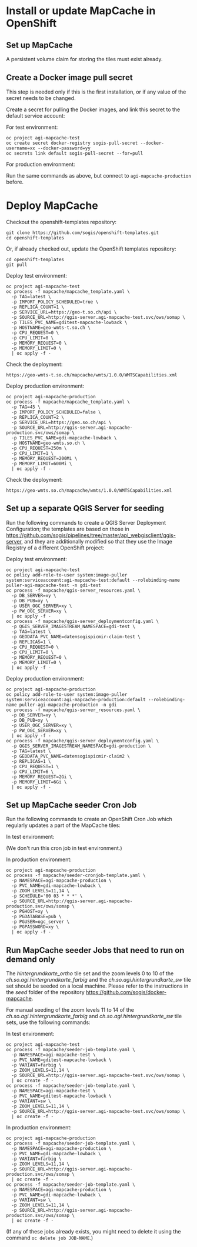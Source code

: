 # Install or update MapCache in OpenShift

## Set up MapCache

A persistent volume claim for storing the tiles must exist already.


## Create a Docker image pull secret

This step is needed only if this is the first installation, or if any value of the secret needs to be changed.

Create a secret for pulling the Docker images, and link this secret to the default service account:

For test environment:

```
oc project agi-mapcache-test
oc create secret docker-registry sogis-pull-secret --docker-username=xx --docker-password=yy
oc secrets link default sogis-pull-secret --for=pull
```

For production environment:

Run the same commands as above, but connect to `agi-mapcache-production` before.


# Deploy MapCache

Checkout the openshift-templates repository:

```
git clone https://github.com/sogis/openshift-templates.git
cd openshift-templates
```

Or, if already checked out, update the OpenShift templates repository:

```
cd openshift-templates
git pull
```

Deploy test environment:
```
oc project agi-mapcache-test
oc process -f mapcache/mapcache_template.yaml \
  -p TAG=latest \
  -p IMPORT_POLICY_SCHEDULED=true \
  -p REPLICA_COUNT=1 \
  -p SERVICE_URL=https://geo-t.so.ch/api \
  -p SOURCE_URL=http://qgis-server.agi-mapcache-test.svc/ows/somap \
  -p TILES_PVC_NAME=gditest-mapcache-lowback \
  -p HOSTNAME=geo-wmts-t.so.ch \
  -p CPU_REQUEST=0 \
  -p CPU_LIMIT=0 \
  -p MEMORY_REQUEST=0 \
  -p MEMORY_LIMIT=0 \
  | oc apply -f -
```

Check the deployment:
```
https://geo-wmts-t.so.ch/mapcache/wmts/1.0.0/WMTSCapabilities.xml
```

Deploy production environment:
```
oc project agi-mapcache-production
oc process -f mapcache/mapcache_template.yaml \
  -p TAG=45 \
  -p IMPORT_POLICY_SCHEDULED=false \
  -p REPLICA_COUNT=2 \
  -p SERVICE_URL=https://geo.so.ch/api \
  -p SOURCE_URL=http://qgis-server.agi-mapcache-production.svc/ows/somap \
  -p TILES_PVC_NAME=gdi-mapcache-lowback \
  -p HOSTNAME=geo-wmts.so.ch \
  -p CPU_REQUEST=250m \
  -p CPU_LIMIT=1 \
  -p MEMORY_REQUEST=200Mi \
  -p MEMORY_LIMIT=600Mi \
  | oc apply -f -
```

Check the deployment:
```
https://geo-wmts.so.ch/mapcache/wmts/1.0.0/WMTSCapabilities.xml
```

## Set up a separate QGIS Server for seeding

Run the following commands to create a QGIS Server Deployment Configuration; the templates are based on those in https://github.com/sogis/pipelines/tree/master/api_webgisclient/qgis-server, and they are additionally modified so that they use the Image Registry of a different OpenShift project:

Deploy test environment:
```
oc project agi-mapcache-test
oc policy add-role-to-user system:image-puller system:serviceaccount:agi-mapcache-test:default --rolebinding-name puller-agi-mapcache-test -n gdi-test
oc process -f mapcache/qgis-server_resources.yaml \
  -p DB_SERVER=xy \
  -p DB_PUB=xy \
  -p USER_OGC_SERVER=xy \
  -p PW_OGC_SERVER=xy \
  | oc apply -f -
oc process -f mapcache/qgis-server_deploymentconfig.yaml \
  -p QGIS_SERVER_IMAGESTREAM_NAMESPACE=gdi-test \
  -p TAG=latest \
  -p GEODATA_PVC_NAME=datensogispicmir-claim-test \
  -p REPLICAS=1 \
  -p CPU_REQUEST=0 \
  -p CPU_LIMIT=0 \
  -p MEMORY_REQUEST=0 \
  -p MEMORY_LIMIT=0 \
  | oc apply -f -
```

Deploy production environment:
```
oc project agi-mapcache-production
oc policy add-role-to-user system:image-puller system:serviceaccount:agi-mapcache-production:default --rolebinding-name puller-agi-mapcache-production -n gdi
oc process -f mapcache/qgis-server_resources.yaml \
  -p DB_SERVER=xy \
  -p DB_PUB=xy \
  -p USER_OGC_SERVER=xy \
  -p PW_OGC_SERVER=xy \
  | oc apply -f -
oc process -f mapcache/qgis-server_deploymentconfig.yaml \
  -p QGIS_SERVER_IMAGESTREAM_NAMESPACE=gdi-production \
  -p TAG=latest \
  -p GEODATA_PVC_NAME=datensogispicmir-claim2 \
  -p REPLICAS=1 \
  -p CPU_REQUEST=1 \
  -p CPU_LIMIT=6 \
  -p MEMORY_REQUEST=2Gi \
  -p MEMORY_LIMIT=6Gi \
  | oc apply -f -
```

## Set up MapCache seeder Cron Job

Run the following commands to create an OpenShift Cron Job which regularly updates a part of the MapCache tiles:

In test environment:

(We don't run this cron job in test environment.)

In production environment:
```
oc project agi-mapcache-production
oc process -f mapcache/seeder-cronjob-template.yaml \
  -p NAMESPACE=agi-mapcache-production \
  -p PVC_NAME=gdi-mapcache-lowback \
  -p ZOOM_LEVELS=11,14 \
  -p SCHEDULE='00 03 * * *' \
  -p SOURCE_URL=http://qgis-server.agi-mapcache-production.svc/ows/somap \
  -p PGHOST=xy \
  -p PGDATABASE=pub \
  -p PGUSER=ogc_server \
  -p PGPASSWORD=xy \
  | oc apply -f -
```

## Run MapCache seeder Jobs that need to run on demand only

The *hintergrundkarte_ortho* tile set and the zoom levels 0 to 10 of the *ch.so.agi.hintergrundkarte_farbig* and the *ch.so.agi.hintergrundkarte_sw* tile set should be seeded on a local machine. Please refer to the instructions in the *seed* folder of the repository https://github.com/sogis/docker-mapcache.

For manual seeding of the zoom levels 11 to 14 of the *ch.so.agi.hintergrundkarte_farbig* and *ch.so.agi.hintergrundkarte_sw* tile sets, use the following commands:

In test environment:
```
oc project agi-mapcache-test
oc process -f mapcache/seeder-job-template.yaml \
  -p NAMESPACE=agi-mapcache-test \
  -p PVC_NAME=gditest-mapcache-lowback \
  -p VARIANT=farbig \
  -p ZOOM_LEVELS=11,14 \
  -p SOURCE_URL=http://qgis-server.agi-mapcache-test.svc/ows/somap \
  | oc create -f -
oc process -f mapcache/seeder-job-template.yaml \
  -p NAMESPACE=agi-mapcache-test \
  -p PVC_NAME=gditest-mapcache-lowback \
  -p VARIANT=sw \
  -p ZOOM_LEVELS=11,14 \
  -p SOURCE_URL=http://qgis-server.agi-mapcache-test.svc/ows/somap \
  | oc create -f -
```

In production environment:
```
oc project agi-mapcache-production
oc process -f mapcache/seeder-job-template.yaml \
  -p NAMESPACE=agi-mapcache-production \
  -p PVC_NAME=gdi-mapcache-lowback \
  -p VARIANT=farbig \
  -p ZOOM_LEVELS=11,14 \
  -p SOURCE_URL=http://qgis-server.agi-mapcache-production.svc/ows/somap \
  | oc create -f -
oc process -f mapcache/seeder-job-template.yaml \
  -p NAMESPACE=agi-mapcache-production \
  -p PVC_NAME=gdi-mapcache-lowback \
  -p VARIANT=sw \
  -p ZOOM_LEVELS=11,14 \
  -p SOURCE_URL=http://qgis-server.agi-mapcache-production.svc/ows/somap \
  | oc create -f -
```

(If any of these jobs already exists, you might need to delete it using the command `oc delete job JOB-NAME`.)
